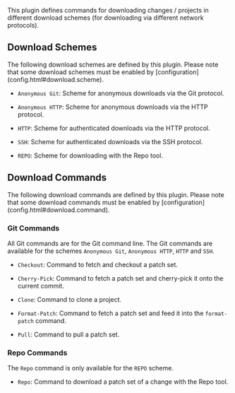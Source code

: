 This plugin defines commands for downloading changes / projects in
different download schemes (for downloading via different network
protocols).

Download Schemes
----------------

The following download schemes are defined by this plugin. Please note
that some download schemes must be enabled by [configuration]
(config.html#download.scheme).

* `Anonymous Git`: Scheme for anonymous downloads via the Git protocol.

* `Anonymous HTTP`: Scheme for anonymous downloads via the HTTP protocol.

* `HTTP`: Scheme for authenticated downloads via the HTTP protocol.

* `SSH`: Scheme for authenticated downloads via the SSH protocol.

* `REPO`: Scheme for downloading with the Repo tool.

Download Commands
-----------------

The following download commands are defined by this plugin. Please note
that some download commands must be enabled by [configuration]
(config.html#download.command).

### Git Commands

All Git commands are for the Git command line. The Git commands are
available for the schemes `Anonymous Git`, `Anonymous HTTP`, `HTTP` and
`SSH`.

* `Checkout`:
Command to fetch and checkout a patch set.

* `Cherry-Pick`:
Command to fetch a patch set and cherry-pick it onto the current
commit.

* `Clone`:
Command to clone a project.

* `Format-Patch`:
Command to fetch a patch set and feed it into the `format-patch`
command.

* `Pull`:
Command to pull a patch set.

### Repo Commands

The `Repo` command is only available for the `REPO` scheme.

* `Repo`:
Command to download a patch set of a change with the Repo tool.

